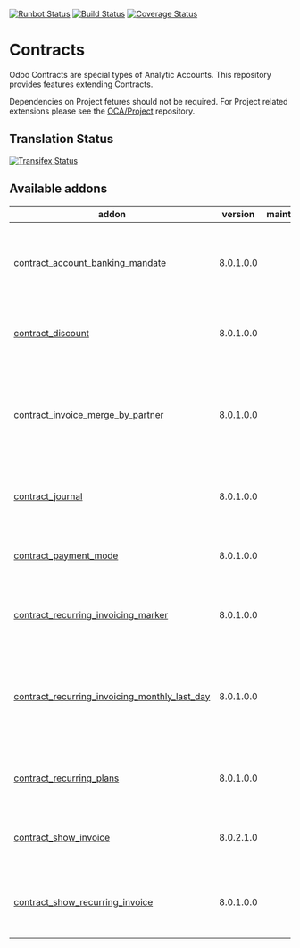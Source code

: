 [![Runbot Status](https://runbot.odoo-community.org/runbot/badge/flat/110/8.0.svg)](https://runbot.odoo-community.org/runbot/repo/github-com-oca-contract-110)
[![Build Status](https://travis-ci.org/OCA/contract.svg?branch=8.0)](https://travis-ci.org/OCA/contract)
[![Coverage Status](https://coveralls.io/repos/OCA/contract/badge.svg?branch=8.0)](https://coveralls.io/r/OCA/contract?branch=8.0)

# Contracts

Odoo Contracts are special types of Analytic Accounts.
This repository provides features extending Contracts.

Dependencies on Project fetures should not be required.
For Project related extensions please see the
[OCA/Project](https://github.com/OCA/project) repository.


## Translation Status
[![Transifex Status](https://www.transifex.com/projects/p/OCA-contract-8-0/chart/image_png)](https://www.transifex.com/projects/p/OCA-contract-8-0)

[//]: # (addons)

Available addons
----------------
addon | version | maintainers | summary
--- | --- | --- | ---
[contract_account_banking_mandate](contract_account_banking_mandate/) | 8.0.1.0.0 |  | Add banking mandate field to contracts for their invoices
[contract_discount](contract_discount/) | 8.0.1.0.0 |  | Discounts for contracts and their invoices
[contract_invoice_merge_by_partner](contract_invoice_merge_by_partner/) | 8.0.1.0.0 |  | This module merges same partner invoices generated by contracts
[contract_journal](contract_journal/) | 8.0.1.0.0 |  | Invoice Journal in contracts and their invoices
[contract_payment_mode](contract_payment_mode/) | 8.0.1.0.0 |  | Payment mode in contracts and their invoices
[contract_recurring_invoicing_marker](contract_recurring_invoicing_marker/) | 8.0.1.0.0 |  | Markers for contract recurring invoices
[contract_recurring_invoicing_monthly_last_day](contract_recurring_invoicing_monthly_last_day/) | 8.0.1.0.0 |  | Adds a new invoice recurring period for contracts - month(s) last day.
[contract_recurring_plans](contract_recurring_plans/) | 8.0.1.0.0 |  | Analytic plans on contracts recurring invoices
[contract_show_invoice](contract_show_invoice/) | 8.0.2.1.0 |  | Button in contracts to show their invoices
[contract_show_recurring_invoice](contract_show_recurring_invoice/) | 8.0.1.0.0 |  | Button in contracts to show their recurring invoices

[//]: # (end addons)
